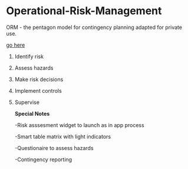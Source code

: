 # Operational-Risk-Management
ORM - the pentagon model for contingency planning adapted for private use.

[go here](https://github.com/Ehawk82/Operational-Risk-Management.git/master/index.html)

1.  Identify risk
2.  Assess hazards
3.  Make risk decisions
4.  Implement controls
5.  Supervise

    **Special Notes**

    <p>-Risk asssesment widget to launch as in app process</p>
    <p>-Smart table matrix with light indicators</p>
    <p>-Questionaire to assess hazards</p>
    <p>-Contingency reporting</p>
